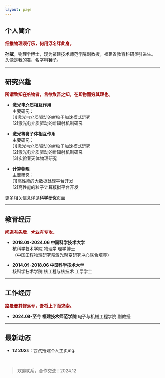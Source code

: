 ```yaml
---
layout: page
---
```


## 个人简介


**<font color="#990000">细推物理须行乐，何用浮名绊此身。</font>**


**孙斌**，物理学博士，现为福建技术师范学院副教授，福建省教育科研类引进生。<br>
  头像是我的猫，名字叫**锤子**。<br>

---

## 研究兴趣

**<font color="#990000">所谓致知在格物者，言欲致吾之知，在即物而穷其理也。</font>**

- **激光电介质相互作用**<br>
  主要研究：<br>[1]激光电介质驱动的新粒子加速模式研究<br>[2]激光电介质驱动的新辐射机制研究
  
- **激光等离子体相互作用**<br>
  主要研究：<br>[1]激光电介质驱动的新粒子加速模式研究<br>[2]激光电介质驱动的新辐射机制研究<br>[3]实验室天体物理研究
  
- **计算物理**<br>
  主要研究：<br>[1]高性能的大数据处理平台开发<br>[2]高性能的粒子计算模拟平台开发

更多相关信息详见**科学研究**页面

---

## 教育经历

**<font color="#990000">闻道有先后，术业有专攻。</font>**

- **2018.09-2024.06 中国科学技术大学**<br>
核科学技术学院 物理学 理学博士<br>
（中国工程物理研究院激光聚变研究中心联合培养）

- **2014.09-2018.06 中国科学技术大学**<br>
核科学技术学院 核工程与核技术 工学学士

---

## 工作经历

**<font color="#990000">路曼曼其修远兮，吾将上下而求索。</font>**

- **2024.08-至今 福建技术师范学院** 电子与机械工程学院 副教授

---

## 最新动态

- **12 2024**：尝试搭建个人主页ing.

<br>

<blockquote class="twitter-tweet"><p lang="cn" dir="ltr">欢迎联系，合作交流！2024.12


